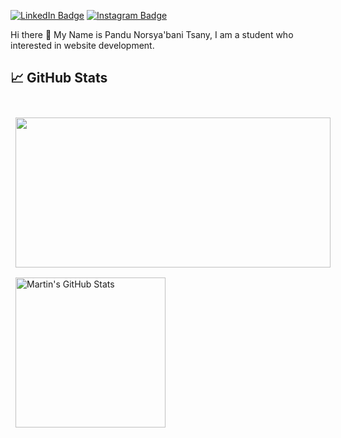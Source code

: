 [![LinkedIn Badge](https://img.shields.io/badge/LinkedIn-Profile-informational?style=flat&logo=linkedin&logoColor=white&color=0D76A8)](https://www.linkedin.com/in/pandu-norsya-bani-5ba1b220a/)
[![Instagram Badge](https://img.shields.io/badge/Instagram-Profile-informational?style=flat&logo=instagram&logoColor=white&color=1CA2F1)](https://www.instagram.com/tsany.san)

Hi there 👋 My Name is Pandu Norsya'bani Tsany, I am a student who interested in website development.

## &#x1f4c8; GitHub Stats

<br>

<a href="https://github.com/Norsyabani">
  <img align="center" style="margin:0.5rem; height:15rem; width:100%;" src="https://github-readme-stats.vercel.app/api/top-langs/?username=Norsyabani&hide=html,css&title_color=ffffff&text_color=c9cacc&icon_color=4AB197&bg_color=1A2B34" />
</a>

<a href="https://github.com/Norsyabani">
  <img align="center" style="margin:0.5rem; height:15rem;" src="https://github-readme-stats.vercel.app/api?username=Norsyabani&show_icons=true&line_height=27&count_private=true&title_color=ffffff&text_color=c9cacc&icon_color=4AB097&bg_color=1A2B34" alt="Martin's GitHub Stats" />
</a>

<!--
**Norsyabani/Norsyabani** is a ✨ _special_ ✨ repository because its `README.md` (this file) appears on your GitHub profile.

Here are some ideas to get you started:

- 🔭 I’m currently working on ...
- 🌱 I’m currently learning ...
- 👯 I’m looking to collaborate on ...
- 🤔 I’m looking for help with ...
- 💬 Ask me about ...
- 📫 How to reach me: ...
- 😄 Pronouns: ...
- ⚡ Fun fact: ...
-->
